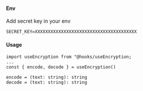 #### Env
Add secret key in your env

    SECRET_KEY=XXXXXXXXXXXXXXXXXXXXXXXXXXXXXXXXXXXXXXX

#### Usage

    import useEncryption from "@hooks/useEncryption;
    ...
    const { encode, decode } = useEncryption()
    
    encode = (text: string): string
    decode = (text: string): string
